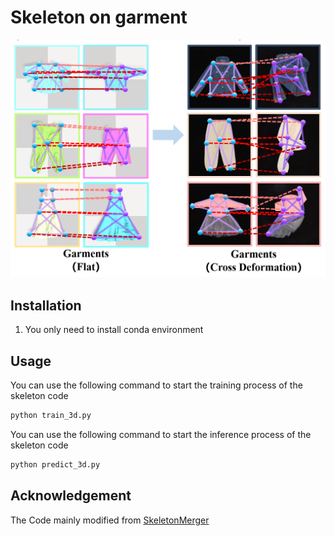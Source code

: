 # Skeleton on garment
![skeleton](../image/skeleton.png)

## Installation
1. You only need to install conda environment

## Usage
You can use the following command to start the training process of the skeleton code
```bash
python train_3d.py
```
You can use the following command to start the inference process of the skeleton code
```bash
python predict_3d.py
```

## Acknowledgement
The Code mainly modified from [SkeletonMerger](https://github.com/eliphatfs/SkeletonMerger)